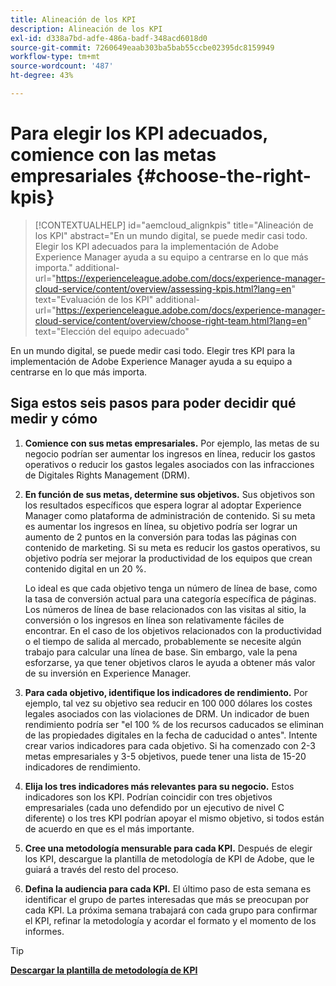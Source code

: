 ```yaml
---
title: Alineación de los KPI
description: Alineación de los KPI
exl-id: d338a7bd-adfe-486a-badf-348acd6018d0
source-git-commit: 7260649eaab303ba5bab55ccbe02395dc8159949
workflow-type: tm+mt
source-wordcount: '487'
ht-degree: 43%

---
```


# Para elegir los KPI adecuados, comience con las metas empresariales {#choose-the-right-kpis}

>[!CONTEXTUALHELP]
>id="aemcloud_alignkpis"
>title="Alineación de los KPI"
>abstract="En un mundo digital, se puede medir casi todo. Elegir los KPI adecuados para la implementación de Adobe Experience Manager ayuda a su equipo a centrarse en lo que más importa."
>additional-url="https://experienceleague.adobe.com/docs/experience-manager-cloud-service/content/overview/assessing-kpis.html?lang=en" text="Evaluación de los KPI"
>additional-url="https://experienceleague.adobe.com/docs/experience-manager-cloud-service/content/overview/choose-right-team.html?lang=en" text="Elección del equipo adecuado"

En un mundo digital, se puede medir casi todo. Elegir tres KPI para la implementación de Adobe Experience Manager ayuda a su equipo a centrarse en lo que más importa.


## **Siga estos seis pasos para poder decidir qué medir y cómo**


1. **Comience con sus metas empresariales.** Por ejemplo, las metas de su negocio podrían ser aumentar los ingresos en línea, reducir los gastos operativos o reducir los gastos legales asociados con las infracciones de Digitales Rights Management (DRM).

1. **En función de sus metas, determine sus objetivos.** Sus objetivos son los resultados específicos que espera lograr al adoptar Experience Manager como plataforma de administración de contenido. Si su meta es aumentar los ingresos en línea, su objetivo podría ser lograr un aumento de 2 puntos en la conversión para todas las páginas con contenido de marketing. Si su meta es reducir los gastos operativos, su objetivo podría ser mejorar la productividad de los equipos que crean contenido digital en un 20 %.

   Lo ideal es que cada objetivo tenga un número de línea de base, como la tasa de conversión actual para una categoría específica de páginas. Los números de línea de base relacionados con las visitas al sitio, la conversión o los ingresos en línea son relativamente fáciles de encontrar. En el caso de los objetivos relacionados con la productividad o el tiempo de salida al mercado, probablemente se necesite algún trabajo para calcular una línea de base. Sin embargo, vale la pena esforzarse, ya que tener objetivos claros le ayuda a obtener más valor de su inversión en Experience Manager.

1. **Para cada objetivo, identifique los indicadores de rendimiento.** Por ejemplo, tal vez su objetivo sea reducir en 100 000 dólares los costes legales asociados con las violaciones de DRM. Un indicador de buen rendimiento podría ser &quot;el 100 % de los recursos caducados se eliminan de las propiedades digitales en la fecha de caducidad o antes&quot;. Intente crear varios indicadores para cada objetivo. Si ha comenzado con 2-3 metas empresariales y 3-5 objetivos, puede tener una lista de 15-20 indicadores de rendimiento.

1. **Elija los tres indicadores más relevantes para su negocio.** Estos indicadores son los KPI. Podrían coincidir con tres objetivos empresariales (cada uno defendido por un ejecutivo de nivel C diferente) o los tres KPI podrían apoyar el mismo objetivo, si todos están de acuerdo en que es el más importante.

1. **Cree una metodología mensurable para cada KPI.** Después de elegir los KPI, descargue la plantilla de metodología de KPI de Adobe, que le guiará a través del resto del proceso.

1. **Defina la audiencia para cada KPI.** El último paso de esta semana es identificar el grupo de partes interesadas que más se preocupan por cada KPI. La próxima semana trabajará con cada grupo para confirmar el KPI, refinar la metodología y acordar el formato y el momento de los informes.

>[!TIP]
>
>[**Descargar la plantilla de metodología de KPI**](https://experienceleague.adobe.com/welcome/aem/assets/img/KPI_Methodology_Template.png)
